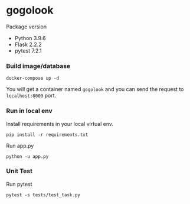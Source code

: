 # gogolook

Package version

- Python 3.9.6
- Flask 2.2.2
- pytest 7.2.1

### Build image/database

    docker-compose up -d

You will get a container named `gogolook` and you can send the request to `localhost:8000` port.

### Run in local env

Install requirements in your local virtual env.

    pip install -r requirements.txt

Run app.py

    python -u app.py

### Unit Test

Run pytest

    pytest -s tests/test_task.py
